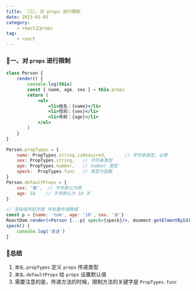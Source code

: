 ```yaml
---
title: （三）、对 props 进行限制
date: 2023-01-03
category:
    - react之props
tag: 
    - react
---
```


### 🐷一、对 `props` 进行限制
```jsx
class Person {
    render() {
        console.log(this)
        const { naem, age, sex } = this.props
        return (
            <ul>
                <li>姓名：{name}</li>
                <li>性别：{sex}</li>
                <li>年龄：{age}</li>
            </ul>
        )
    }
}

Person.propTypes = {
    name: PropTypes.string.isReauired,       // 字符串类型，必穿
    sex: PropTypes.string,   // 字符串类型
    age: PropTypes.number,   // number 类型
    speck:  PropTypes.func   // 类型为函数
}
Person.defaultProps = {
    sex: '男',  // 不传默认为男
    age: 18    // 不传默认为 18 岁
}

// 渲染组件到页面 并批量传递数据
const p = {name: 'tom', age: '18', sex: '女'}
ReactDom.render(<Person {...p} speck={speck}/>, doument.getElmentById('test'))
speck() {
    console.log('说话')
}
```


### 🐣总结
1. `类名.propTypes` 定义 `props` 传递类型
2. `类名.defaultProps` 给 `props` 设置默认值
3. 需要注意的是，传递方法的时候，限制方法的关键字是 `PropTypes.func`